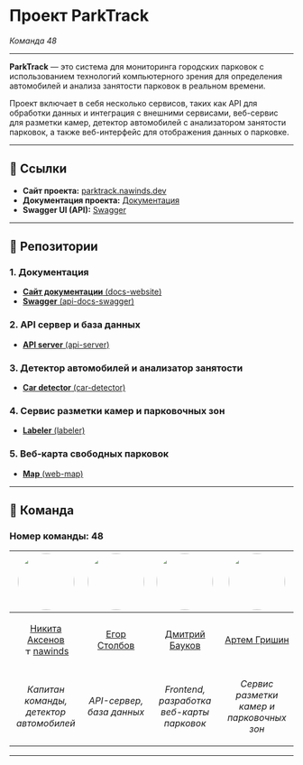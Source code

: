 # Проект ParkTrack

_Команда 48_

---

**ParkTrack** — это система для мониторинга городских парковок с использованием технологий компьютерного зрения для определения автомобилей и анализа занятости парковок в реальном времени.

Проект включает в себя несколько сервисов, таких как API для обработки данных и интеграция с внешними сервисами, веб-сервис для разметки камер, детектор автомобилей с анализатором занятости парковок, а также веб-интерфейс для отображения данных о парковке.

---

## 🚀 Ссылки

- **Сайт проекта:** [parktrack.nawinds.dev](https://parktrack.nawinds.dev)
- **Документация проекта:** [Документация](https://parktrack-docs.nawinds.dev)
- **Swagger UI (API):** [Swagger](https://parktrack-swagger.nawinds.dev)

---

## 📂 Репозитории

### 1. **Документация**
- [**Сайт документации** (docs-website)](https://github.com/ParkTrack-Project/docs-website)
- [**Swagger** (api-docs-swagger)](https://github.com/ParkTrack-Project/api-docs-swagger)

### 2. **API сервер и база данных**
- [**API server** (api-server)](hhttps://github.com/ParkTrack-Project/api-server)

### 3. **Детектор автомобилей и анализатор занятости**
- [**Car detector** (car-detector)](https://github.com/ParkTrack-Project/car-detector)

### 4. **Сервис разметки камер и парковочных зон**
- [**Labeler** (labeler)](https://github.com/ParkTrack-Project/labeler)

### 5. **Веб-карта свободных парковок**
- [**Map** (web-map)](https://github.com/ParkTrack-Project/web-map)

---

## 👥 Команда

### **Номер команды:** 48

| <img src="https://avatars.githubusercontent.com/u/73361785?s=96&v=4" width="100" height="100" style="border-radius:50%;">                                                                                                                  | <img src="https://avatars.githubusercontent.com/u/63653997?s=96&v=4" width="100" height="100" style="border-radius:50%;"> | <img src="https://avatars.githubusercontent.com/u/99559238?s=96&v=4" width="100" height="100" style="border-radius:50%;"> | <img src="https://avatars.githubusercontent.com/u/180464854?s=96&v=4" width="100" height="100" style="border-radius:50%;"> |
|--------------------------------------------------------------------------------------------------------------------------------------------------------------------------------------------------------------------------------------------|---------------------------------------------------------------------------------------------------------------------------|---------------------------------------------------------------------------------------------------------------------------|----------------------------------------------------------------------------------------------------------------------------|
| <p align="center">[Никита Аксенов](https://github.com/nawinds)<br /><a href="https://t.me/nawinds"><img src="https://upload.wikimedia.org/wikipedia/commons/8/83/Telegram_2019_Logo.svg" width="18" height="12" alt="Telegram">nawinds</a> | <p align="center">[Егор Столбов](https://github.com/Gogobobo11)                                                           | <p align="center">[Дмитрий Бауков](https://github.com/xrenvtomate)                                                        | <p align="center">[Артем Гришин](https://github.com/Shparkus)                                                              |
| <p align="center">*Капитан команды, детектор автомобилей*</p>                                                                                                                                                                              | <p align="center">*API-сервер, база данных*</p>                                                                           | <p align="center">*Frontend, разработка веб-карты парковок*</p>                                                           | <p align="center">*Сервис разметки камер и парковочных зон*</p>                                                            |

---
